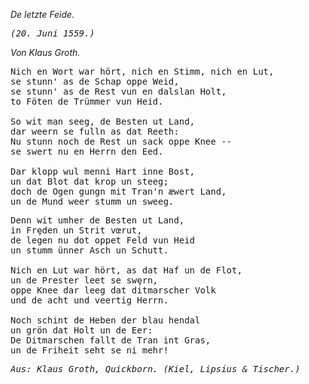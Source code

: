 <h><em>De letzte Feide.</em></h>

<pre><em>(20. Juni 1559.)</em></pre>

<h><em>Von Klaus Groth.</em></h>

<pre>Nich en Wort war hört, nich en Stimm, nich en Lut,
se stunn' as de Schap oppe Weid,
se stunn' as de Rest vun en dalslan Holt,
to Föten de Trümmer vun Heid.

So wit man seeg, de Besten ut Land,
dar weern se fulln as dat Reeth:
Nu stunn noch de Rest un sack oppe Knee --
se swert nu en Herrn den Eed.

Dar klopp wul menni Hart inne Bost,
un dat Blot dat krop un steeg;
doch de Ogen gungn mit Tran'n æwert Land,
un de Mund weer stumm un sweeg.
</pre> 
<pre>Denn wit umher de Besten ut Land,
in Fr&#553;den un Strit vœrut,
de legen nu dot oppet Feld vun Heid
un stumm ünner Asch un Schutt.

Nich en Lut war hört, as dat Haf un de Flot,
un de Prester leet se sw&#553;rn,
oppe Knee dar leeg dat ditmarscher Volk
und de acht und veertig Herrn.

Noch schint de Heben der blau hendal
un grön dat Holt un de Eer:
De Ditmarschen fallt de Tran int Gras,
un de Friheit seht se ni mehr!</pre>

<pre><em>Aus: Klaus Groth, Quickborn. (Kiel, Lipsius &amp; Tischer.)</em></pre>

